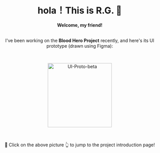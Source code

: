 <div style="text-align: center;">
  <h1>
    hola！This is R.G. 🎉
  </h1>
  <div style="font-weight: bold;">
    Welcome, my friend!
  </div>
  <br/>
  <p>
    I've been working on the <strong>Blood Hero Project</strong> recently, and here's its UI prototype (drawn using Figma):
  </p>
  <br/>
  <p>
    <a href="https://github.com/rg4sun/Hybrid-App">
			<img src="./.md-imgs/README.assets/UI-Proto-beta.png" alt="UI-Proto-beta" width="200" style="zoom:100%;" /> 		
		</a>
  </p>
  <br/>
	 <p>
    🚀 Click on the above picture 👆 to jump to the project introduction page!
  </p>
</div>


